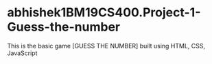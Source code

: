 # abhishek1BM19CS400.Project-1-Guess-the-number
This is the basic game [GUESS THE NUMBER] built using HTML, CSS, JavaScript

